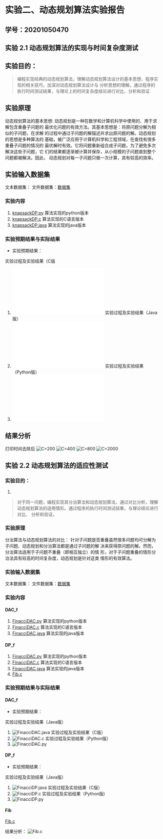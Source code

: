 # 实验二、动态规划算法实验报告

## 学号：20201050470

## 实验 2.1 动态规划算法的实现与时间复杂度测试

## 实验目的：

>编程实现经典的动态规划算法，理解动态规划算法设计的基本思想、程序实现的相关技巧，加深对动态规划算法设计与
>分析思想的理解。通过程序的执行时间测试结果，与理论上的时间复杂度结论进行对比、分析和验证.

## 实验原理

动态规划算法的基本思想:
   动态规划是一种在数学和计算机科学中使用的、用于求解包含重叠子问题的
最优化问题的有效方法。其基本思想是：将原问题分解为相似的子问题，在求解
的过程中通过子问题的解描述并求出原问题的解。动态规划的思想是多种算法的
基础，被广泛应用于计算机科学和工程领域，在查找有很多重叠子问题的情况的
最优解时有效。它将问题重新组合成子问题，为了避免多次解决这些子问题，它
们的结果都逐渐被计算并保存，从小规模的子问题直到整个问题都被解决。因此，
动态规划对每一子问题只做一次计算，具有较高的效率。

## 实验输入数据集

文本数据集：
文件数据集：[数据集](./data_2/list.txt)

### 实验内容

1. [knapsackDP.py](./KnapsackDP/KnapsackDP.py) 算法实现的python版本
1. [knapsackDP.c](./KnapsackDP/KnapsackDP.c) 算法实现的C语言版本
1. [knapsackDP.java](./KnapsackDP/KnapsackDP.java) 算法实现的java版本

### 实验预期结果与实际结果
+ 实验预期结果：

实验过程及实验结果（C版
1. ![knapsackDP.c](./KnapsackDP/KnapsackDP.c)
实验过程及实验结果（Java版）
2. ![knapsackDP.java](./KnapsackDP/KnapsackDP.java)
实验过程及实验结果（Python版）
3. ![knapsackDP.py](./KnapsackDP/KnapsackDP.py)


## 结果分析
打印时间去除后
![C=200](./data_2/images_2/Knapsackdp/c2.png)
![C=400](./data_2/images_2/Knapsackdp/c4.png)
![C=800](./data_2/images_2/Knapsackdp/c8.png)
![C=2000](./data_2/images_2/Knapsackdp/c20.png)


## 实验 2.2 动态规划算法的适应性测试

### 实验目的：

1. 
>对于同一问题，编程实现其分治算法和动态规划算法，通过对比分析，理解
>动态规划算法的适用情形。通过程序的执行时间测试结果，与理论结论进行对比、
>分析和验证。

### 实验原理
分治算法与动态规划算法的对比：
   针对子问题是否重叠虽然很多问题均可分解为子问题、动态规划和分治算法都是通过子问题的解
决来获得原问题的解。然而，分治算法适用于子问题不重叠（即相互独立）的情
形，对于子问题重叠的情形分治法具有较高的时间复杂度，动态规划是针对这类
情形的有效算法。

### 实验输入数据集

文本数据集：
文件数据集：[数据集](./data_2/list.txt)

### 实验内容

#### DAC_f
1. [FinacciDAC.py](./Fibonacci/Divide/FibnacciDAC.py) 算法实现的python版本
2. [FinacciDAC.c](./Fibonacci/Divide/FibnacciDAC.c) 算法实现的C语言版本
3. [FinacciDAC.java](./Fibonacci/Divide/FibnacciDAC.java) 算法实现的java版本

#### DP_f
1. [FinacciDAC.py](./Fibonacci/Dynamic/FibonacciDP.py) 算法实现的python版本
2. [FinacciDAC.c](./Fibonacci/Dynamic/FibonacciDP.c) 算法实现的C语言版本
3. [FinacciDAC.java](./Fibonacci/Dynamic/FibonacciDP.java) 算法实现的java版本
4. [Fib.c](./Fib.c)

### 实验预期结果与实际结果

#### DAC_f
+ 实验预期结果：

实验过程及实验结果（Java版）
1. ![FinacciDAC.java](./data_2/images_2/DivideI/dfj.png)
实验过程及实验结果（C版）
2. ![FinacciDAC.c](./data_2/images_2/DivideI/dfc.png)
实验过程及实验结果（Python版）
3. ![FinacciDAC.py](./data_2/images_2/DivideI/dfp.png)
#### DP_f
+  实验预期结果：

实验过程及实验结果（Java版）
1. ![FinacciDP.java](./data_2/images_2/DynamicI/dpj.png)
实验过程及实验结果（C版）
2. ![FinacciDP.c](./data_2/images_2/DynamicI/dpc.png)
实验过程及实验结果（Python版)
3. ![FinacciDP.py](./data_2/images_2/DynamicI/dpp.png)

#### Fib
[Fib.c](./data_2/DynamicI/fibc.png)

结果分析：
![Fib.c](./data_2/images_2/DivideI/fdpc.png)